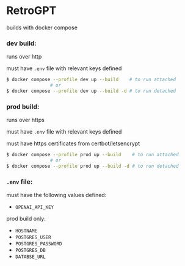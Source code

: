 # RetroGPT

builds with docker compose

### dev build:

runs over http

must have `.env` file with relevant keys defined

```bash
$ docker compose --profile dev up --build    # to run attached
                # or
$ docker compose --profile dev up --build -d # to run detached
```

### prod build:

runs over https

must have `.env` file with relevant keys defined

must have https certificates from certbot/letsencrypt

```bash
$ docker compose --profile prod up --build    # to run attached
                # or
$ docker compose --profile prod up --build -d # to run detached
```

### `.env` file:

must have the following values defined:

- `OPENAI_API_KEY`

prod build only:

- `HOSTNAME`
- `POSTGRES_USER`
- `POSTGRES_PASSWORD`
- `POSTGRES_DB`
- `DATABSE_URL`
